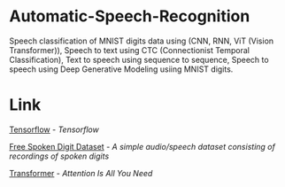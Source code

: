 # Automatic-Speech-Recognition
Speech classification of MNIST digits data using (CNN, RNN, ViT (Vision Transformer)), Speech to text using CTC (Connectionist Temporal Classification), Text to speech using sequence to sequence, Speech to speech using Deep Generative Modeling usiing MNIST digits.


# Link
[Tensorflow](https://www.tensorflow.org/api_docs) - _Tensorflow_

[Free Spoken Digit Dataset](https://github.com/Jakobovski/free-spoken-digit-dataset) - _A simple audio/speech dataset consisting of recordings of spoken digits_

[Transformer](https://arxiv.org/abs/1706.03762) - _Attention Is All You Need_
